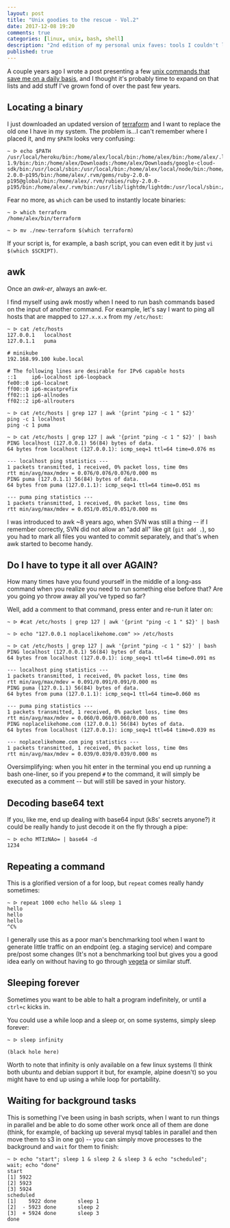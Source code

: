 ```yaml
---
layout: post
title: "Unix goodies to the rescue - Vol.2"
date: 2017-12-08 19:20
comments: true
categories: [linux, unix, bash, shell]
description: "2nd edition of my personal unix faves: tools I couldn't live without."
published: true
---
```


A couple years ago I wrote a post presenting a few [unix commands that save me on
a daily basis](/4-unix-goodies-i-cannot-live-without/), and I thought it's probably
time to expand on that lists and add stuff I've grown fond of over the past few years.

<!-- more -->

## Locating a binary

I just downloaded an updated version of [terraform](https://www.terraform.io/) and I want to replace the old one I
have in my system. The problem is...I can't remember where I placed it, and my
`$PATH` looks very confusing:

```
~ ᐅ echo $PATH
/usr/local/heroku/bin:/home/alex/local/bin:/home/alex/bin:/home/alex/.local/bin:/usr/local/sbin:/usr/local/bin:/usr/sbin:/usr/bin:/sbin:/bin:/usr/games:/usr/local/games:/snap/bin:/usr/lib/go-1.9/bin:/bin:/home/alex/Downloads:/home/alex/Downloads/google-cloud-sdk/bin:/usr/local/sbin:/usr/local/bin:/home/alex/local/node/bin:/home/alex/projects/go/bin:/home/alex/local/bin:/usr/sbin:/usr/bin:/sbin:/bin:/usr/games:/usr/local/games:/home/alex/.rvm/gems/ruby-2.0.0-p195/bin:/home/alex/.rvm/gems/ruby-2.0.0-p195@global/bin:/home/alex/.rvm/rubies/ruby-2.0.0-p195/bin:/home/alex/.rvm/bin:/usr/lib/lightdm/lightdm:/usr/local/sbin:/usr/local/bin:/usr/sbin:/usr/bin:/sbin:/bin:/usr/games:/usr/local/games:/home/alex/.rvm/bin:/home/alex/.rvm/bin:/home/alex/.rvm/bin:/home/alex/.rvm/bin
```

Fear no more, as `which` can be used to instantly locate binaries:

```
~ ᐅ which terraform
/home/alex/bin/terraform

~ ᐅ mv ./new-terraform $(which terraform)
```

If your script is, for example, a bash script, you can even edit it by just `vi $(which $SCRIPT)`.

## awk

Once an *awk-er*, always an awk-er.

I find myself using awk mostly when I need to run bash commands based on the input of
another command. For example, let's say I want to ping all hosts that are mapped to
`127.x.x.x` from my `/etc/host`:

```
~ ᐅ cat /etc/hosts
127.0.0.1	localhost
127.0.1.1	puma

# minikube
192.168.99.100 kube.local

# The following lines are desirable for IPv6 capable hosts
::1     ip6-localhost ip6-loopback
fe00::0 ip6-localnet
ff00::0 ip6-mcastprefix
ff02::1 ip6-allnodes
ff02::2 ip6-allrouters

~ ᐅ cat /etc/hosts | grep 127 | awk '{print "ping -c 1 " $2}'
ping -c 1 localhost
ping -c 1 puma

~ ᐅ cat /etc/hosts | grep 127 | awk '{print "ping -c 1 " $2}' | bash
PING localhost (127.0.0.1) 56(84) bytes of data.
64 bytes from localhost (127.0.0.1): icmp_seq=1 ttl=64 time=0.076 ms

--- localhost ping statistics ---
1 packets transmitted, 1 received, 0% packet loss, time 0ms
rtt min/avg/max/mdev = 0.076/0.076/0.076/0.000 ms
PING puma (127.0.1.1) 56(84) bytes of data.
64 bytes from puma (127.0.1.1): icmp_seq=1 ttl=64 time=0.051 ms

--- puma ping statistics ---
1 packets transmitted, 1 received, 0% packet loss, time 0ms
rtt min/avg/max/mdev = 0.051/0.051/0.051/0.000 ms
```

I was introduced to awk ~8 years ago, when SVN was still a thing -- if I remember correctly,
SVN did not allow an "add all" like git (`git add .`), so you had to mark all files you
wanted to commit separately, and that's when awk started to become handy.

## Do I have to type it all over AGAIN?

How many times have you found yourself in the middle of a long-ass command when you
realize you need to run something else before that? Are you going yo throw away all
you've typed so far?

Well, add a comment to that command, press enter and re-run it later on:

```
~ ᐅ #cat /etc/hosts | grep 127 | awk '{print "ping -c 1 " $2}' | bash

~ ᐅ echo "127.0.0.1 noplacelikehome.com" >> /etc/hosts

~ ᐅ cat /etc/hosts | grep 127 | awk '{print "ping -c 1 " $2}' | bash
PING localhost (127.0.0.1) 56(84) bytes of data.
64 bytes from localhost (127.0.0.1): icmp_seq=1 ttl=64 time=0.091 ms

--- localhost ping statistics ---
1 packets transmitted, 1 received, 0% packet loss, time 0ms
rtt min/avg/max/mdev = 0.091/0.091/0.091/0.000 ms
PING puma (127.0.1.1) 56(84) bytes of data.
64 bytes from puma (127.0.1.1): icmp_seq=1 ttl=64 time=0.060 ms

--- puma ping statistics ---
1 packets transmitted, 1 received, 0% packet loss, time 0ms
rtt min/avg/max/mdev = 0.060/0.060/0.060/0.000 ms
PING noplacelikehome.com (127.0.0.1) 56(84) bytes of data.
64 bytes from localhost (127.0.0.1): icmp_seq=1 ttl=64 time=0.039 ms

--- noplacelikehome.com ping statistics ---
1 packets transmitted, 1 received, 0% packet loss, time 0ms
rtt min/avg/max/mdev = 0.039/0.039/0.039/0.000 ms
```

Oversimplifying: when you hit enter in the terminal you end up running a bash one-liner,
so if you prepend `#` to the command, it will simply be executed as a comment -- but will
still be saved in your history.

## Decoding base64 text

If you, like me, end up dealing with base64 input (k8s' secrets anyone?) it could
be really handy to just decode it on the fly through a pipe:

```
~ ᐅ echo MTIzNAo= | base64 -d
1234
```

## Repeating a command

This is a glorified version of a for loop, but `repeat` comes really handy sometimes:

```
~ ᐅ repeat 1000 echo hello && sleep 1
hello
hello
hello
^C%
```

I generally use this as a poor man's benchmarking tool when I want to generate little
traffic on an endpoint (eg. a staging service) and compare pre/post some changes (It's
not a benchmarking tool but gives you a good idea early on without having to go through
[vegeta](https://github.com/tsenart/vegeta) or similar stuff.

## Sleeping forever

Sometimes you want to be able to halt a program indefinitely, or until a `ctrl+c` kicks
in.

You could use a while loop and a sleep or, on some systems, simply sleep forever:

```
~ ᐅ sleep infinity

(black hole here)
```

Worth to note that infinity is only available on a few linux systems (I think both ubuntu
and debian support it but, for example, alpine doesn't) so you might have to end up using
a while loop for portability.

## Waiting for background tasks

This is something I've been using in bash scripts, when I want to run things in
parallel and be able to do some other work once all of them are done (think, for example,
of backing up several mysql tables in parallel and then move them to s3 in one go) --  you can simply
move processes to the background and `wait` for them to finish:

```
~ ᐅ echo "start"; sleep 1 & sleep 2 & sleep 3 & echo "scheduled"; wait; echo "done"
start
[1] 5922
[2] 5923
[3] 5924
scheduled
[1]    5922 done       sleep 1
[2]  - 5923 done       sleep 2
[3]  + 5924 done       sleep 3
done
```
